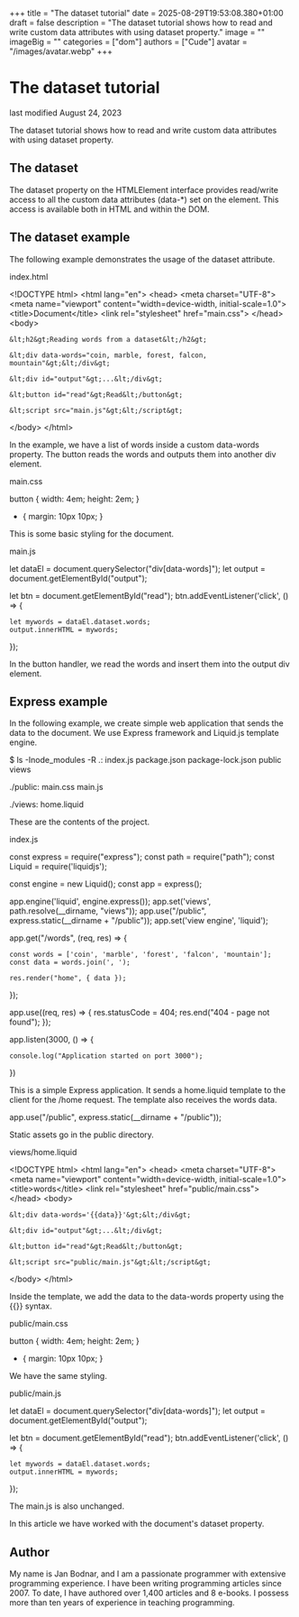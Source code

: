+++
title = "The dataset tutorial"
date = 2025-08-29T19:53:08.380+01:00
draft = false
description = "The dataset tutorial shows how to read and write custom data attributes with using dataset property."
image = ""
imageBig = ""
categories = ["dom"]
authors = ["Cude"]
avatar = "/images/avatar.webp"
+++

# The dataset tutorial

last modified August 24, 2023

The dataset tutorial shows how to read and write custom data attributes 
with using dataset property.

## The dataset

The dataset property on the HTMLElement interface provides read/write access
to all the custom data attributes (data-*) set on the element. This access
is available both in HTML and within the DOM.  

## The dataset example

The following example demonstrates the usage of the dataset attribute.

index.html
  

&lt;!DOCTYPE html&gt;
&lt;html lang="en"&gt;
&lt;head&gt;
    &lt;meta charset="UTF-8"&gt;
    &lt;meta name="viewport" content="width=device-width, initial-scale=1.0"&gt;
    &lt;title&gt;Document&lt;/title&gt;
    &lt;link rel="stylesheet" href="main.css"&gt;
&lt;/head&gt;
&lt;body&gt;

    &lt;h2&gt;Reading words from a dataset&lt;/h2&gt;

    &lt;div data-words="coin, marble, forest, falcon, mountain"&gt;&lt;/div&gt;

    &lt;div id="output"&gt;...&lt;/div&gt;
    
    &lt;button id="read"&gt;Read&lt;/button&gt;

    &lt;script src="main.js"&gt;&lt;/script&gt;
&lt;/body&gt;
&lt;/html&gt;

In the example, we have a list of words inside a custom data-words
property. The button reads the words and outputs them into another div element.

main.css
  

button {
    width: 4em; height: 2em;
}

* {
    margin: 10px 10px;
}

This is some basic styling for the document.

main.js
  

let dataEl = document.querySelector("div[data-words]");
let output = document.getElementById("output");

let btn = document.getElementById("read");
btn.addEventListener('click', () =&gt; {

    let mywords = dataEl.dataset.words;
    output.innerHTML = mywords;
});

In the button handler, we read the words and insert them into the output 
div element.

## Express example

In the following example, we create simple web application that sends 
the data to the document. We use Express framework and Liquid.js template 
engine.

$ ls -Inode_modules -R
.:
index.js  package.json  package-lock.json  public  views

./public:
main.css  main.js

./views:
home.liquid

These are the contents of the project.

index.js
  

const express = require("express");
const path = require("path");
const Liquid = require('liquidjs');

const engine = new Liquid();
const app = express();

app.engine('liquid', engine.express());
app.set('views', path.resolve(__dirname, "views"));
app.use("/public", express.static(__dirname + "/public"));
app.set('view engine', 'liquid');

app.get("/words", (req, res) =&gt; {

    const words = ['coin', 'marble', 'forest', 'falcon', 'mountain'];
    const data = words.join(', ');

    res.render("home", { data });
});

app.use((req, res) =&gt; {
    res.statusCode = 404;
    res.end("404 - page not found");
});

app.listen(3000, () =&gt; {

    console.log("Application started on port 3000");
})

This is a simple Express application. It sends a home.liquid template 
to the client for the /home request. The template also receives 
the words data.

app.use("/public", express.static(__dirname + "/public"));

Static assets go in the public directory.

views/home.liquid
  

&lt;!DOCTYPE html&gt;
&lt;html lang="en"&gt;
&lt;head&gt;
    &lt;meta charset="UTF-8"&gt;
    &lt;meta name="viewport" content="width=device-width, initial-scale=1.0"&gt;
    &lt;title&gt;words&lt;/title&gt;
    &lt;link rel="stylesheet" href="public/main.css"&gt;
&lt;/head&gt;
&lt;body&gt;

    &lt;div data-words='{{data}}'&gt;&lt;/div&gt;

    &lt;div id="output"&gt;...&lt;/div&gt;
    
    &lt;button id="read"&gt;Read&lt;/button&gt;

    &lt;script src="public/main.js"&gt;&lt;/script&gt;
&lt;/body&gt;
&lt;/html&gt;

Inside the template, we add the data to the data-words property using
the {{}} syntax.

public/main.css
  

button {
    width: 4em; height: 2em;
}

* {
    margin: 10px 10px;
}

We have the same styling.

public/main.js
  

let dataEl = document.querySelector("div[data-words]");
let output = document.getElementById("output");

let btn = document.getElementById("read");
btn.addEventListener('click', () =&gt; {

    let mywords = dataEl.dataset.words;
    output.innerHTML = mywords;
});

The main.js is also unchanged.

In this article we have worked with the document's dataset property.

## Author

My name is Jan Bodnar, and I am a passionate programmer with extensive
programming experience. I have been writing programming articles since 2007.
To date, I have authored over 1,400 articles and 8 e-books. I possess more
than ten years of experience in teaching programming.